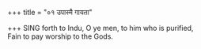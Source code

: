 +++
title = "०१ उपास्मै गायता"

+++
SING forth to Indu, O ye men, to him who is purified,  
     Fain to pay worship to the Gods.